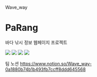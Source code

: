 Wave_way

# PaRang
바다 낚시 정보 웹페이지 프로젝트

<img src = https://cdn.discordapp.com/attachments/961574253113782292/1022088629906067538/1.png />
<img src = https://cdn.discordapp.com/attachments/961574253113782292/1022088651548676166/2.png />

<img src="https://img.shields.io/badge/SpringBoot-#6DB33F?style=flat&logo=Spring&logoColor=white" />

<img src="https://img.shields.io/badge/React-61DAFB?style=flat&logo=React&logoColor=white"/>

팀 노션
https://www.notion.so/Wave_way-0a1880b74b1b493fb7ccff8ddd645568


